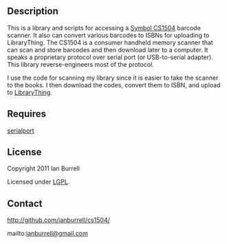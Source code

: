 ## Description

This is a library and scripts for accessing a [Symbol
CS1504](http://www.motorola.com/business/v/index.jsp?vgnextoid=11607b103d175110VgnVCM1000008406b00aRCRD)
barcode scanner. It also can convert various barcodes to ISBNs for
uploading to LibraryThing. The CS1504 is a consumer handheld memory scanner
that can scan and store barcodes and then download later to a
computer. It speaks a proprietary protocol over serial port (or
USB-to-serial adapter). This library reverse-engineers most of the
protocol.

I use the code for scanning my library since it is easier to take the
scanner to the books. I then download the codes, convert them to ISBN,
and upload to [LibraryThing](http://librarything.com).

## Requires

[serialport](http://ruby-serialport.rubyforge.org/)

## License

Copyright 2011 Ian Burrell

Licensed under [LGPL](http://www.gnu.org/licenses/lgpl.html).

## Contact

http://github.com/ianburrell/cs1504/

mailto:ianburrell@gmail.com
